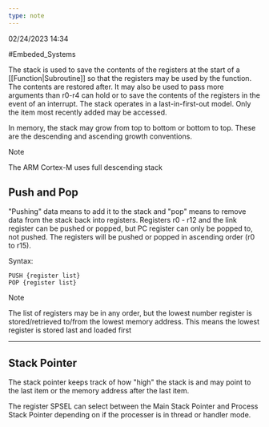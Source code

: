 ```yaml
---
type: note
---
```

02/24/2023 14:34

  #Embeded_Systems 

The stack is used to save the contents of the registers at the start of a [[Function|Subroutine]] so that the registers may be used by the function. The contents are restored after. It may also be used to pass more arguments than r0-r4 can hold or to save the contents of the registers in the event of an interrupt. The stack operates in a last-in-first-out model. Only the item most recently added may be accessed. 

In memory, the stack may grow from top to bottom or bottom to top. These are the descending and ascending growth conventions. 

>[!note]
>The ARM Cortex-M uses full descending stack


## Push and Pop
"Pushing" data means to add it to the stack and "pop" means to remove data from the stack back into registers. Registers r0 - r12 and the link register can be pushed or popped, but PC register can only be popped to, not pushed. The registers will be pushed or popped in ascending order (r0 to r15).

Syntax:
```
PUSH {register list}
POP {register list}
```



>[!note]
> The list of registers may be in any order, but the lowest number register is stored/retrieved to/from the lowest memory address. This means the lowest register is stored last and loaded first

---
## Stack Pointer
The stack pointer keeps track of how "high" the stack is and may point to the last item or the memory address after the last item. 

The register SPSEL can select between the Main Stack Pointer and Process Stack Pointer depending on if the processer is in thread or handler mode. 